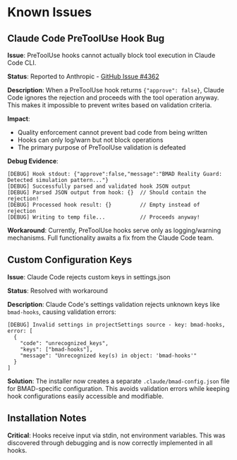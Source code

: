 # Known Issues

## Claude Code PreToolUse Hook Bug

**Issue**: PreToolUse hooks cannot actually block tool execution in Claude Code CLI.

**Status**: Reported to Anthropic - [GitHub Issue #4362](https://github.com/anthropics/claude-code/issues/4362)

**Description**: 
When a PreToolUse hook returns `{"approve": false}`, Claude Code ignores the rejection and proceeds with the tool operation anyway. This makes it impossible to prevent writes based on validation criteria.

**Impact**:
- Quality enforcement cannot prevent bad code from being written
- Hooks can only log/warn but not block operations
- The primary purpose of PreToolUse validation is defeated

**Debug Evidence**:
```
[DEBUG] Hook stdout: {"approve":false,"message":"BMAD Reality Guard: Detected simulation pattern..."}
[DEBUG] Successfully parsed and validated hook JSON output
[DEBUG] Parsed JSON output from hook: {}  // Should contain the rejection!
[DEBUG] Processed hook result: {}         // Empty instead of rejection
[DEBUG] Writing to temp file...           // Proceeds anyway!
```

**Workaround**: 
Currently, PreToolUse hooks serve only as logging/warning mechanisms. Full functionality awaits a fix from the Claude Code team.

## Custom Configuration Keys

**Issue**: Claude Code rejects custom keys in settings.json

**Status**: Resolved with workaround

**Description**:
Claude Code's settings validation rejects unknown keys like `bmad-hooks`, causing validation errors:
```
[DEBUG] Invalid settings in projectSettings source - key: bmad-hooks, error: [
  {
    "code": "unrecognized_keys",
    "keys": ["bmad-hooks"],
    "message": "Unrecognized key(s) in object: 'bmad-hooks'"
  }
]
```

**Solution**:
The installer now creates a separate `.claude/bmad-config.json` file for BMAD-specific configuration. This avoids validation errors while keeping hook configurations easily accessible and modifiable.

## Installation Notes

**Critical**: Hooks receive input via stdin, not environment variables. This was discovered through debugging and is now correctly implemented in all hooks.